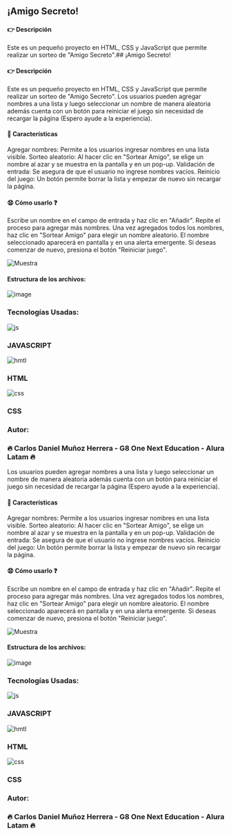 ## ¡Amigo Secreto!

#### :point_right: Descripción

Este es un pequeño proyecto en HTML, CSS y JavaScript que permite realizar un sorteo de "Amigo Secreto".## ¡Amigo Secreto!

#### :point_right: Descripción

Este es un pequeño proyecto en HTML, CSS y JavaScript que permite realizar un sorteo de "Amigo Secreto".
Los usuarios pueden agregar nombres a una lista y luego seleccionar un nombre de manera aleatoria además cuenta con un botón para reiniciar el juego sin necesidad de recargar la página (Espero ayude a la experiencia).

#### :hammer: Características

Agregar nombres: Permite a los usuarios ingresar nombres en una lista visible.
Sorteo aleatorio: Al hacer clic en "Sortear Amigo", se elige un nombre al azar y se muestra en la pantalla y en un pop-up.
Validación de entrada: Se asegura de que el usuario no ingrese nombres vacíos.
Reinicio del juego: Un botón permite borrar la lista y empezar de nuevo sin recargar la página.


#### 😧 Cómo usarlo ❓
Escribe un nombre en el campo de entrada y haz clic en "Añadir".
Repite el proceso para agregar más nombres.
Una vez agregados todos los nombres, haz clic en "Sortear Amigo" para elegir un nombre aleatorio.
El nombre seleccionado aparecerá en pantalla y en una alerta emergente.
Si deseas comenzar de nuevo, presiona el botón "Reiniciar juego".

![Muestra](https://github.com/user-attachments/assets/267408da-00d8-4e9c-9ddd-9c8948e0a3f1)


#### Estructura de los archivos:
![image](https://github.com/user-attachments/assets/60e0c549-bd72-4d07-9c3a-5aa11b453d74)

### Tecnologías Usadas:
![js](https://github.com/user-attachments/assets/1dd4aeac-b596-4d2f-ab0a-cdc7aab0821d)
### JAVASCRIPT
![hmtl](https://github.com/user-attachments/assets/511f884b-254f-4d0d-b0f5-9e9425d18d13)
### HTML
![css](https://github.com/user-attachments/assets/aba793f8-8849-4296-aad8-57beabe46122)
### CSS

### Autor:
### 🔥 Carlos Daniel Muñoz Herrera - G8 One Next Education - Alura Latam 🔥


 
Los usuarios pueden agregar nombres a una lista y luego seleccionar un nombre de manera aleatoria además cuenta con un botón para reiniciar el juego sin necesidad de recargar la página (Espero ayude a la experiencia).

#### :hammer: Características

Agregar nombres: Permite a los usuarios ingresar nombres en una lista visible.
Sorteo aleatorio: Al hacer clic en "Sortear Amigo", se elige un nombre al azar y se muestra en la pantalla y en un pop-up.
Validación de entrada: Se asegura de que el usuario no ingrese nombres vacíos.
Reinicio del juego: Un botón permite borrar la lista y empezar de nuevo sin recargar la página.


#### 😧 Cómo usarlo ❓
Escribe un nombre en el campo de entrada y haz clic en "Añadir".
Repite el proceso para agregar más nombres.
Una vez agregados todos los nombres, haz clic en "Sortear Amigo" para elegir un nombre aleatorio.
El nombre seleccionado aparecerá en pantalla y en una alerta emergente.
Si deseas comenzar de nuevo, presiona el botón "Reiniciar juego".

![Muestra](https://github.com/user-attachments/assets/267408da-00d8-4e9c-9ddd-9c8948e0a3f1)


#### Estructura de los archivos:
![image](https://github.com/user-attachments/assets/60e0c549-bd72-4d07-9c3a-5aa11b453d74)

### Tecnologías Usadas:
![js](https://github.com/user-attachments/assets/1dd4aeac-b596-4d2f-ab0a-cdc7aab0821d)
### JAVASCRIPT
![hmtl](https://github.com/user-attachments/assets/511f884b-254f-4d0d-b0f5-9e9425d18d13)
### HTML
![css](https://github.com/user-attachments/assets/aba793f8-8849-4296-aad8-57beabe46122)
### CSS

### Autor:
### 🔥 Carlos Daniel Muñoz Herrera - G8 One Next Education - Alura Latam 🔥


 
